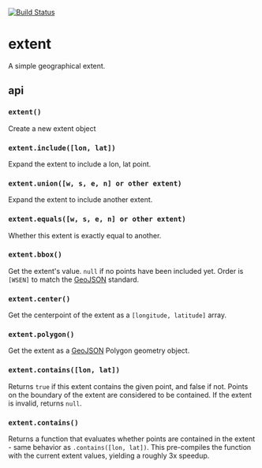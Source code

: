 [![Build Status](https://travis-ci.org/mapbox/extent.svg)](https://travis-ci.org/mapbox/extent)

# extent

A simple geographical extent.

## api

### `extent()`

Create a new extent object

### `extent.include([lon, lat])`

Expand the extent to include a lon, lat point.

### `extent.union([w, s, e, n] or other extent)`

Expand the extent to include another extent.

### `extent.equals([w, s, e, n] or other extent)`

Whether this extent is exactly equal to another.

### `extent.bbox()`

Get the extent's value. `null` if no points have
been included yet. Order is `[WSEN]` to match the [GeoJSON](http://geojson.org/)
standard.

### `extent.center()`

Get the centerpoint of the extent as a `[longitude, latitude]` array.

### `extent.polygon()`

Get the extent as a [GeoJSON](http://geojson.org/) Polygon geometry object.

### `extent.contains([lon, lat])`

Returns `true` if this extent contains the given point, and false if not. Points
on the boundary of the extent are considered to be contained. If the extent is
invalid, returns `null`.

### `extent.contains()`

Returns a function that evaluates whether points are contained in the extent -
same behavior as `.contains([lon, lat])`. This pre-compiles the function with the
current extent values, yielding a roughly 3x speedup.
